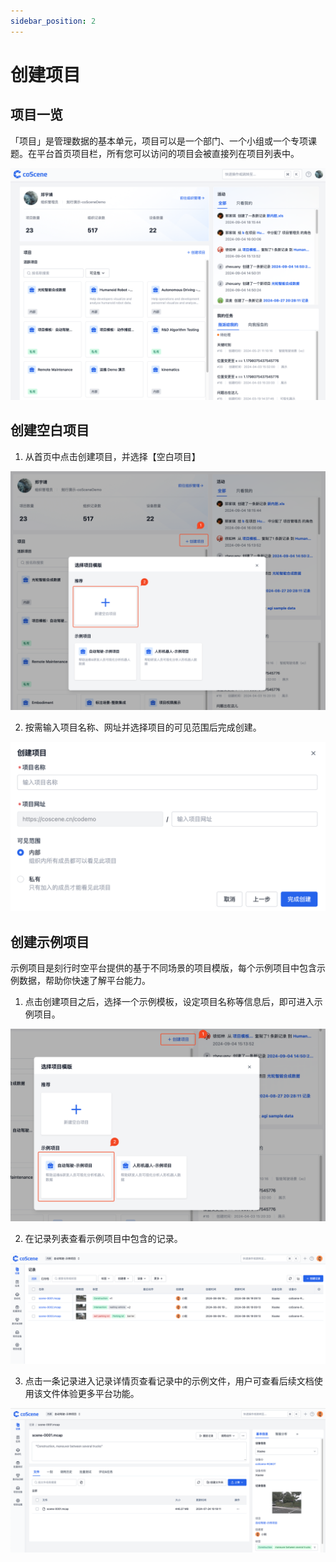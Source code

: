 ```yaml
---
sidebar_position: 2
---
```


# 创建项目

## 项目一览

「项目」是管理数据的基本单元，项目可以是一个部门、一个小组或一个专项课题。在平台首页项目栏，所有您可以访问的项目会被直接列在项目列表中。

![platform-landing](./img/2-2-platform-landing.png)

## 创建空白项目

1. 从首页中点击创建项目，并选择【空白项目】

![create-blank-project](./img/2-2-create-blank-project.png)

2. 按需输入项目名称、网址并选择项目的可见范围后完成创建。

![fill-blank-project-details](./img/2-2-fill-blank-project-details.png)

## 创建示例项目

示例项目是刻行时空平台提供的基于不同场景的项目模版，每个示例项目中包含示例数据，帮助你快速了解平台能力。

1. 点击创建项目之后，选择一个示例模板，设定项目名称等信息后，即可进入示例项目。

![select-template](./img/2-2-select-template.png)

2. 在记录列表查看示例项目中包含的记录。

![view-template-project-record-list](./img/2-2-view-template-project-record-list.png)

3. 点击一条记录进入记录详情页查看记录中的示例文件，用户可查看后续文档使用该文件体验更多平台功能。

![view-template-project-record-details](./img/2-2-view-template-project-record-details.png)
